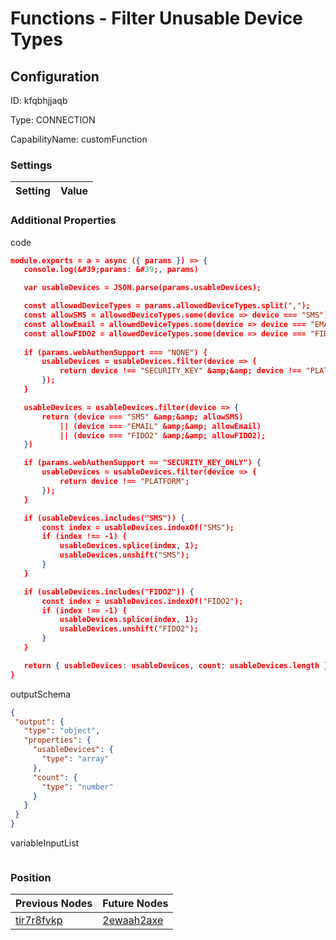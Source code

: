 # Functions - Filter Unusable Device Types
## Configuration
ID:  kfqbhjjaqb

Type: CONNECTION 

CapabilityName: customFunction

### Settings
| Setting | Value  |
| :------------------------ | ---------------------------------------- |
 




### Additional Properties
code
 ```json 
module.exports = a = async ({ params }) => {
    console.log(&#39;params: &#39;, params)

    var usableDevices = JSON.parse(params.usableDevices);

    const allowedDeviceTypes = params.allowedDeviceTypes.split(",");
    const allowSMS = allowedDeviceTypes.some(device => device === "SMS");
    const allowEmail = allowedDeviceTypes.some(device => device === "EMAIL");
    const allowFIDO2 = allowedDeviceTypes.some(device => device === "FIDO2");
    
    if (params.webAuthenSupport === "NONE") {
        usableDevices = usableDevices.filter(device => {
            return device !== "SECURITY_KEY" &amp;&amp; device !== "PLATFORM" &amp;&amp; device !== "FIDO2";
        });
    }

    usableDevices = usableDevices.filter(device => {
        return (device === "SMS" &amp;&amp; allowSMS) 
            || (device === "EMAIL" &amp;&amp; allowEmail) 
            || (device === "FIDO2" &amp;&amp; allowFIDO2);
    })

    if (params.webAuthenSupport == "SECURITY_KEY_ONLY") {
        usableDevices = usableDevices.filter(device => {
            return device !== "PLATFORM";
        });
    }

    if (usableDevices.includes("SMS")) {
        const index = usableDevices.indexOf("SMS");
        if (index !== -1) {
            usableDevices.splice(index, 1);
            usableDevices.unshift("SMS");
        }
    }

    if (usableDevices.includes("FIDO2")) {
        const index = usableDevices.indexOf("FIDO2");
        if (index !== -1) {
            usableDevices.splice(index, 1);
            usableDevices.unshift("FIDO2");
        }
    }

    return { usableDevices: usableDevices, count: usableDevices.length }
}
```


outputSchema
 ```json 
{
  "output": {
    "type": "object",
    "properties": {
      "usableDevices": {
        "type": "array"
      },
      "count": {
        "type": "number"
      }
    }
  }
}
```


variableInputList
 ```json 

```




### Position
| Previous Nodes | Future Nodes |
| :------------- | ------------ |
| [tir7r8fvkp](./tir7r8fvkp.md) | [2ewaah2axe](./2ewaah2axe.md) |